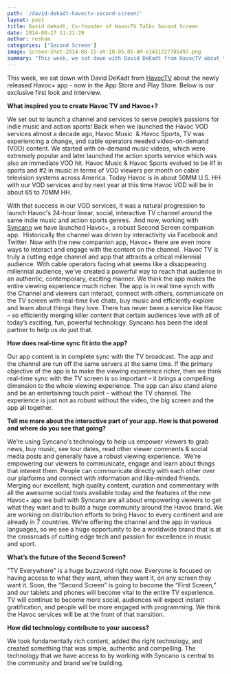 ```yaml
---
path: '/david-dekadt-havoctv-second-screen/'
layout: post
title: David deKadt, Co-founder of HavocTV Talks Second Screen
date: 2014-08-27 11:21:29
author: resham
categories: ['Second Screen']
image: Screen-Shot-2014-08-15-at-10.05.01-AM-e1411727785497.png
summary: "This week, we sat down with David DeKadt from HavocTV about the newly released Havoc+ app – now in the App Store and Play Store. Below is our exclusive first look and interview."
---
```

This week, we sat down with David DeKadt from <a href="http://havoc.tv/">HavocTV</a> about the newly released Havoc+ app - now in the App Store and Play Store. Below is our exclusive first look and interview.<!--more-->

<strong>What inspired you to create Havoc TV and Havoc+?</strong>

We set out to launch a channel and services to serve people’s passions for indie music and action sports! Back when we launched the Havoc VOD services almost a decade ago, Havoc Music  &amp; Havoc Sports, TV was experiencing a change, and cable operators needed video-on-demand (VOD) content. We started with on-demand music videos, which were extremely popular and later launched the action sports service which was also an immediate VOD hit. Havoc Music &amp; Havoc Sports evolved to be #1 in sports and #2 in music in terms of VOD viewers per month on cable television systems across America. Today Havoc is in about 50MM U.S. HH with our VOD services and by next year at this time Havoc VOD will be in about 65 to 70MM HH.

With that success in our VOD services, it was a natural progression to launch Havoc's 24-hour linear, social, interactive TV channel around the same indie music and action sports genres.  And now, working with <a href="http://www.syncano.com">Syncano</a> we have launched Havoc+, a robust Second Screen companion app.  Historically the channel was driven by interactivity via Facebook and Twitter. Now with the new companion app, Havoc+ there are even more ways to interact and engage with the content on the channel.  Havoc TV is truly a cutting edge channel and app that attracts a critical millennial audience. With cable operators facing what seems like a disappearing millennial audience, we’ve created a powerful way to reach that audience in an authentic, contemporary, exciting manner. We think the app makes the entire viewing experience much richer. The app is in real time synch with the Channel and viewers can interact, connect with others, communicate on the TV screen with real-time live chats, buy music and efficiently explore and learn about things they love. There has never been a service like Havoc – so efficiently merging killer content that certain audiences love with all of today’s exciting, fun, powerful technology. Syncano has been the ideal partner to help us do just that.

<strong>How does real-time sync fit into the app?</strong>

Our app content is in complete sync with the TV broadcast. The app and the channel are run off the same servers at the same time. If the primary objective of the app is to make the viewing experience richer, then we think real-time sync with the TV screen is so important – it brings a compelling dimension to the whole viewing experience. The app can also stand alone and be an entertaining touch point – without the TV channel. The experience is just not as robust without the video, the big screen and the app all together.

<strong>Tell me more about the interactive part of your app. How is that powered and where do you see that going?</strong>

We’re using Syncano's technology to help us empower viewers to grab news, buy music, see tour dates, read other viewer comments &amp; social media posts and generally have a robust viewing experience.  We're empowering our viewers to communicate, engage and learn about things that interest them. People can communicate directly with each other over our platforms and connect with information and like-minded friends. Merging our excellent, high quality content, curation and commentary with all the awesome social tools available today and the features of the new Havoc+ app we built with Syncano are all about empowering viewers to get what they want and to build a huge community around the Havoc brand. We are working on distribution efforts to bring Havoc to every continent and are already in 7 countries. We're offering the channel and the app in various languages, so we see a huge opportunity to be a worldwide brand that is at the crossroads of cutting edge tech and passion for excellence in music and sport.

<strong>What’s the future of the Second Screen?</strong>

"TV Everywhere" is a huge buzzword right now. Everyone is focused on having access to what they want, when they want it, on any screen they want it. Soon, the “Second Screen” is going to become the “First Screen,” and our tablets and phones will become vital to the entire TV experience. TV will continue to become more social, audiences will expect instant gratification, and people will be more engaged with programming. We think the Havoc services will be at the front of that transition.

<strong>How did technology contribute to your success?</strong>

We took fundamentally rich content, added the right technology, and created something that was simple, authentic and compelling. The technology that we have access to by working with Syncano is central to the community and brand we're building.